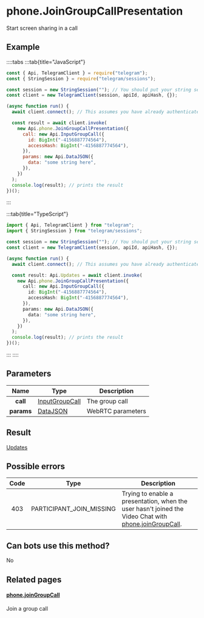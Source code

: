 # phone.JoinGroupCallPresentation

Start screen sharing in a call

## Example

::::tabs
:::tab{title="JavaScript"}

```js
const { Api, TelegramClient } = require("telegram");
const { StringSession } = require("telegram/sessions");

const session = new StringSession(""); // You should put your string session here
const client = new TelegramClient(session, apiId, apiHash, {});

(async function run() {
  await client.connect(); // This assumes you have already authenticated with .start()

  const result = await client.invoke(
    new Api.phone.JoinGroupCallPresentation({
      call: new Api.InputGroupCall({
        id: BigInt("-4156887774564"),
        accessHash: BigInt("-4156887774564"),
      }),
      params: new Api.DataJSON({
        data: "some string here",
      }),
    })
  );
  console.log(result); // prints the result
})();
```

:::

:::tab{title="TypeScript"}

```ts
import { Api, TelegramClient } from "telegram";
import { StringSession } from "telegram/sessions";

const session = new StringSession(""); // You should put your string session here
const client = new TelegramClient(session, apiId, apiHash, {});

(async function run() {
  await client.connect(); // This assumes you have already authenticated with .start()

  const result: Api.Updates = await client.invoke(
    new Api.phone.JoinGroupCallPresentation({
      call: new Api.InputGroupCall({
        id: BigInt("-4156887774564"),
        accessHash: BigInt("-4156887774564"),
      }),
      params: new Api.DataJSON({
        data: "some string here",
      }),
    })
  );
  console.log(result); // prints the result
})();
```

:::
::::

## Parameters

|    Name    | Type                                                            | Description       |
| :--------: | --------------------------------------------------------------- | ----------------- |
|  **call**  | [InputGroupCall](https://core.telegram.org/type/InputGroupCall) | The group call    |
| **params** | [DataJSON](https://core.telegram.org/type/DataJSON)             | WebRTC parameters |

## Result

[Updates](https://core.telegram.org/type/Updates)

## Possible errors

| Code | Type                     | Description                                                                                                                                                   |
| :--: | ------------------------ | ------------------------------------------------------------------------------------------------------------------------------------------------------------- |
| 403  | PARTICIPANT_JOIN_MISSING | Trying to enable a presentation, when the user hasn't joined the Video Chat with [phone.joinGroupCall](https://core.telegram.org/method/phone.joinGroupCall). |

## Can bots use this method?

No

## Related pages

#### [phone.joinGroupCall](https://core.telegram.org/method/phone.joinGroupCall)

Join a group call
